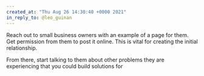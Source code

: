 ```yaml
---
created_at: "Thu Aug 26 14:30:40 +0000 2021"
in_reply_to: @leo_guinan
---
```


Reach out to small business owners with an example of a page for them. Get permission from them to post it online. This is vital for creating the initial relationship.

From there, start talking to them about other problems they are experiencing that you could build solutions for